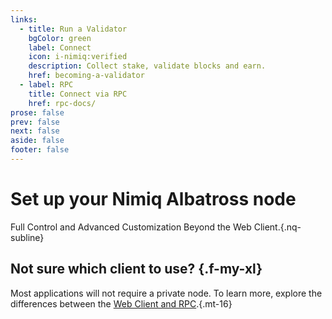 ```yaml
---
links:
  - title: Run a Validator
    bgColor: green
    label: Connect
    icon: i-nimiq:verified
    description: Collect stake, validate blocks and earn.
    href: becoming-a-validator
  - label: RPC
    title: Connect via RPC
    href: rpc-docs/
prose: false
prev: false
next: false
aside: false
footer: false
---
```


# Set up your Nimiq Albatross node

Full Control and Advanced Customization Beyond the Web Client.{.nq-subline}

<!-- <Tags :tags="$frontmatter.links.map(l => l.tags).filter(Boolean).flat()" mt-24 /> -->
<NqGrid f-my-xl :cards="$frontmatter.links" />

## Not sure which client to use? {.f-my-xl}

Most applications will not require a private node. To learn more, explore the differences between the [Web Client and RPC](/build/web-client-rpc.md).{.mt-16}
